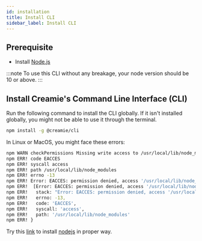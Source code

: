 ```yaml
---
id: installation
title: Install CLI
sidebar_label: Install CLI
---
```


## Prerequisite

- Install [Node.js](https://nodejs.org/en/)

:::note
To use this CLI without any breakage, your node version should be 10 or above.
:::

## Install Creamie's Command Line Interface (CLI)

Run the following command to install the CLI globally. If it isn't installed globally, you might not be able to use it through the terminal.

```sh
npm install -g @creamie/cli
```

In Linux or MacOS, you might face these errors:

```sh
npm WARN checkPermissions Missing write access to /usr/local/lib/node_modules
npm ERR! code EACCES
npm ERR! syscall access
npm ERR! path /usr/local/lib/node_modules
npm ERR! errno -13
npm ERR! Error: EACCES: permission denied, access '/usr/local/lib/node_modules'
npm ERR!  [Error: EACCES: permission denied, access '/usr/local/lib/node_modules'] {
npm ERR!   stack: "Error: EACCES: permission denied, access '/usr/local/lib/node_modules'",
npm ERR!   errno: -13,
npm ERR!   code: 'EACCES',
npm ERR!   syscall: 'access',
npm ERR!   path: '/usr/local/lib/node_modules'
npm ERR! }
```

Try this [link](https://gist.github.com/isaacs/579814) to install [nodejs](https://nodejs.org/en/) in proper way.
